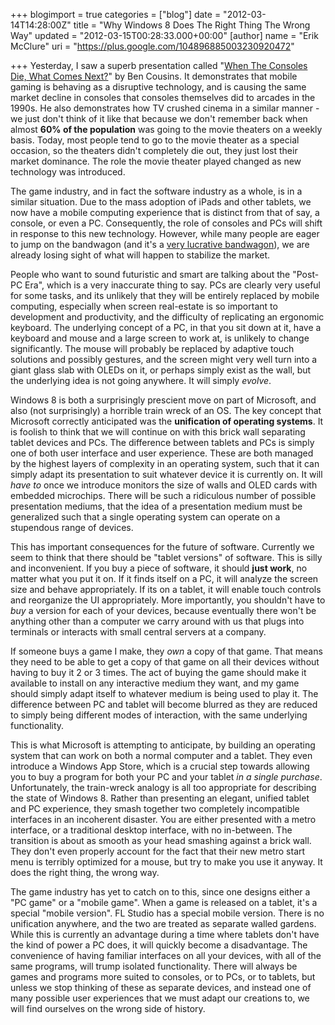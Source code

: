 +++
blogimport = true
categories = ["blog"]
date = "2012-03-14T14:28:00Z"
title = "Why Windows 8 Does The Right Thing The Wrong Way"
updated = "2012-03-15T00:28:33.000+00:00"
[author]
name = "Erik McClure"
uri = "https://plus.google.com/104896885003230920472"

+++
Yesterday, I saw a superb presentation called "[When The Consoles Die, What Comes Next?](http://www.slideshare.net/bcousins/when-the-consoles-die-what-comes-next)" by Ben Cousins. It demonstrates that mobile gaming is behaving as a disruptive technology, and is causing the same market decline in consoles that consoles themselves did to arcades in the 1990s. He also demonstrates how TV crushed cinema in a similar manner - we just don't think of it like that because we don't remember back when almost **60% of the population** was going to the movie theaters on a weekly basis. Today, most people tend to go to the movie theater as a special occasion, so the theaters didn't completely die out, they just lost their market dominance. The role the movie theater played changed as new technology was introduced.

The game industry, and in fact the software industry as a whole, is in a similar situation. Due to the mass adoption of iPads and other tablets, we now have a mobile computing experience that is distinct from that of say, a console, or even a PC. Consequently, the role of consoles and PCs will shift in response to this new technology. However, while many people are eager to jump on the bandwagon (and it's a [very lucrative bandwagon](http://en.wikipedia.org/wiki/Angry_Birds)), we are already losing sight of what will happen to stabilize the market.

People who want to sound futuristic and smart are talking about the "Post-PC Era", which is a very inaccurate thing to say. PCs are clearly very useful for some tasks, and its unlikely that they will be entirely replaced by mobile computing, especially when screen real-estate is so important to development and productivity, and the difficulty of replicating an ergonomic keyboard. The underlying concept of a PC, in that you sit down at it, have a keyboard and mouse and a large screen to work at, is unlikely to change significantly. The mouse will probably be replaced by adaptive touch solutions and possibly gestures, and the screen might very well turn into a giant glass slab with OLEDs on it, or perhaps simply exist as the wall, but the underlying idea is not going anywhere. It will simply *evolve*.

Windows 8 is both a surprisingly prescient move on part of Microsoft, and also (not surprisingly) a horrible train wreck of an OS. The key concept that Microsoft correctly anticipated was the **unification of operating systems**. It is foolish to think that we will continue on with this brick wall separating tablet devices and PCs. The difference between tablets and PCs is simply one of both user interface and user experience. These are both managed by the highest layers of complexity in an operating system, such that it can simply adapt its presentation to suit whatever device it is currently on. It will *have to* once we introduce monitors the size of walls and OLED cards with embedded microchips. There will be such a ridiculous number of possible presentation mediums, that the idea of a presentation medium must be generalized such that a single operating system can operate on a stupendous range of devices.

This has important consequences for the future of software. Currently we seem to think that there should be "tablet versions" of software. This is silly and inconvenient. If you buy a piece of software, it should **just work**, no matter what you put it on. If it finds itself on a PC, it will analyze the screen size and behave appropriately. If its on a tablet, it will enable touch controls and reorganize the UI appropriately. More importantly, you shouldn't have to *buy* a version for each of your devices, because eventually there won't be anything other than a computer we carry around with us that plugs into terminals or interacts with small central servers at a company.

If someone buys a game I make, they *own* a copy of that game. That means they need to be able to get a copy of that game on all their devices without having to buy it 2 or 3 times. The act of buying the game should make it available to install on any interactive medium they want, and my game should simply adapt itself to whatever medium is being used to play it. The difference between PC and tablet will become blurred as they are reduced to simply being different modes of interaction, with the same underlying functionality.

This is what Microsoft is attempting to anticipate, by building an operating system that can work on both a normal computer and a tablet. They even introduce a Windows App Store, which is a crucial step towards allowing you to buy a program for both your PC and your tablet *in a single purchase*. Unfortunately, the train-wreck analogy is all too appropriate for describing the state of Windows 8. Rather than presenting an elegant, unified tablet and PC experience, they smash together two completely incompatible interfaces in an incoherent disaster. You are either presented with a metro interface, or a traditional desktop interface, with no in-between. The transition is about as smooth as your head smashing against a brick wall. They don't even properly account for the fact that their new metro start menu is terribly optimized for a mouse, but try to make you use it anyway. It does the right thing, the wrong way.

The game industry has yet to catch on to this, since one designs either a "PC game" or a "mobile game". When a game is released on a tablet, it's a special "mobile version". FL Studio has a special mobile version. There is no unification anywhere, and the two are treated as separate walled gardens. While this is currently an advantage during a time where tablets don't have the kind of power a PC does, it will quickly become a disadvantage. The convenience of having familiar interfaces on all your devices, with all of the same programs, will trump isolated functionality. There will always be games and programs more suited to consoles, or to PCs, or to tablets, but unless we stop thinking of these as separate devices, and instead one of many possible user experiences that we must adapt our creations to, we will find ourselves on the wrong side of history.
